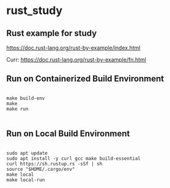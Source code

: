 # rust_study

## Rust example for study 
https://doc.rust-lang.org/rust-by-example/index.html

Curr: https://doc.rust-lang.org/rust-by-example/fn.html

## Run on Containerized Build Environment
<pre>
<code>
make build-env
make
make run
</code>
</pre>
  
## Run on Local Build Environment
<pre>
<code>
sudo apt update
sudo apt install -y curl gcc make build-essential
curl https://sh.rustup.rs -sSf | sh
source "$HOME/.cargo/env"
make local
make local-run
</code>
</pre>
  
